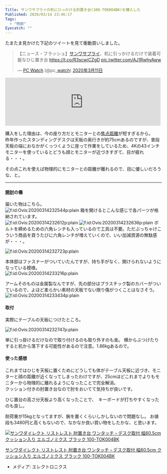 ```yaml
---
Title: サンワサプライの机にひっかける肘置き台(100-TOK004BK)を購入した
Published: 2020/03/14 23:46:17
Tags:
  - "物欲"
Eyecatch: ""
---
```

<p>たまたま見かけた下記のツイートを見て衝動買いしました。</p>

<p><blockquote class="twitter-tweet" data-lang="ja"><p lang="ja" dir="ltr">【ニュース・フラッシュ】<a class="keyword" href="http://d.hatena.ne.jp/keyword/%A5%B5%A5%F3%A5%EF%A5%B5%A5%D7%A5%E9%A5%A4">サンワサプライ</a>、机に引っかけるだけで装着可能なひじ置き台 <a href="https://t.co/R3scwiCZgD">https://t.co/R3scwiCZgD</a> <a href="https://t.co/AJ1RwhyAww">pic.twitter.com/AJ1RwhyAww</a></p>&mdash; <a class="keyword" href="http://d.hatena.ne.jp/keyword/PC%20Watch">PC Watch</a> (@pc_<a class="keyword" href="http://d.hatena.ne.jp/keyword/watch">watch</a>) <a href="https://twitter.com/pc_watch/status/1237604178454691840?ref_src=twsrc%5Etfw">2020年3月11日</a></blockquote> <script async src="https://platform.twitter.com/widgets.js" charset="utf-8"></script> </p>

<p><iframe src="https://hatenablog-parts.com/embed?url=http%3A%2F%2Fdirect.sanwa.co.jp%2FItemPage%2F100-TOK004BK" title="後付けリストレスト（肘置き台・ワンタッチ取り付け・エルゴノミクス・幅60cm・ブラック） 100-TOK004BKの販売商品 | 通販ならサンワダイレクト" class="embed-card embed-webcard" scrolling="no" frameborder="0" style="display: block; width: 100%; height: 155px; max-width: 500px; margin: 10px 0px;"></iframe></p>

<p>購入をした理由は、今の座り方だとモニターとの<a class="keyword" href="http://d.hatena.ne.jp/keyword/%BE%C7%C5%C0%B5%F7%CE%A5">焦点距離</a>が短すぎるから。<br />
昨年作ったスタンディングデスクは天板の奥行きが約75cmあるのですが、普段天板の端におなかがくっつくように座って作業をしているため、4Kの43インチモニターを使っているとどうも顔とモニターが近づきすぎて、目が疲れる・・・。</p>

<p>その点これを使えば物理的にモニターとの距離が離れるので、目に優しいだろうな、と。</p>

***

<h4><a class="keyword" href="http://d.hatena.ne.jp/keyword/%B3%AB%C9%F5">開封</a>の儀</h4>

<p>届いた物はこちら。<br />
<span itemscope itemtype="http://schema.org/Photograph"><img src="20200314232544.png" alt="f:id:Ovis:20200314232544p:plain" title="f:id:Ovis:20200314232544p:plain" class="hatena-fotolife" itemprop="image"></span>
箱を開けるとこんな感じで各パーツが格納されています。<br />
<span itemscope itemtype="http://schema.org/Photograph"><img src="20200314232612.png" alt="f:id:Ovis:20200314232612p:plain" title="f:id:Ovis:20200314232612p:plain" class="hatena-fotolife" itemprop="image"></span>
<span itemscope itemtype="http://schema.org/Photograph"><img src="20200314232636.png" alt="f:id:Ovis:20200314232636p:plain" title="f:id:Ovis:20200314232636p:plain" class="hatena-fotolife" itemprop="image"></span>
ボルトを締めるための六角レンチも入っているので工具は不要。ただぶっちゃけこういう商品を買うたびに六角レンチが増えていくので、いい加減資源の無駄感が・・・。</p>

<p><span itemscope itemtype="http://schema.org/Photograph"><img src="20200314232723.png" alt="f:id:Ovis:20200314232723p:plain" title="f:id:Ovis:20200314232723p:plain" class="hatena-fotolife" itemprop="image"></span></p>

<p>本体部はファスナーがついていたんですが、持ち手がなく、開けられないようになっている模様。<br />
<span itemscope itemtype="http://schema.org/Photograph"><img src="20200314233216.png" alt="f:id:Ovis:20200314233216p:plain" title="f:id:Ovis:20200314233216p:plain" class="hatena-fotolife" itemprop="image"></span></p>

<p>アームそのものは金属製なんですが、先の部分はプラスチック製のカバーがついているので、よほど柔らかい素材の天板でない限り傷がつくことはなさそう。<br />
<span itemscope itemtype="http://schema.org/Photograph"><img src="20200314233434.png" alt="f:id:Ovis:20200314233434p:plain" title="f:id:Ovis:20200314233434p:plain" class="hatena-fotolife" itemprop="image"></span></p>

<h4>取付</h4>

<p>実際にテーブルの天板につけたところ。</p>

<p><span itemscope itemtype="http://schema.org/Photograph"><img src="20200314232747.png" alt="f:id:Ovis:20200314232747p:plain" title="f:id:Ovis:20200314232747p:plain" class="hatena-fotolife" itemprop="image"></span></p>

<p>単に引っ掛けるだけなので取り付けるのも取り外すのも楽。
横からぶつけたりすると机から落下する可能性があるので注意。1.86kgあるので。</p>

<h4>使った感想</h4>

<p>これまではひじを天板に置くためにどうしても体がテーブル天板に近づき、モニターと顔の距離が近くなってしまったわけですが、25cmほどこれまでよりもモニターから物理的に離れるようになったことで完全解消。<br />
クッション付きの肘置き台なので肘をおいてて気持ちが良いです。</p>

<p>ひじ置台の高さ分天板より高くなったことで、　キーボードが打ちやすくなったのも良し。</p>

<p>耐荷重が15kgとなってますが、腕を置くくらいしかしないので問題なし。
お値段も3480円と高くもないので、なかなか良い買い物をしたかな、と思います。</p>

<p><div class="hatena-asin-detail"><a href="https://www.amazon.co.jp/exec/obidos/ASIN/B084H5FW6X/ovis91-22/"><img src="https://m.media-amazon.com/images/I/31UvMJwlqSL._SL160_.jpg" class="hatena-asin-detail-image" alt="サンワダイレクト リストレスト 肘置き台 ワンタッチ・デスク取付 幅60.5cm クッション入り エルゴノミクス ブラック 100-TOK004BK" title="サンワダイレクト リストレスト 肘置き台 ワンタッチ・デスク取付 幅60.5cm クッション入り エルゴノミクス ブラック 100-TOK004BK"></a><div class="hatena-asin-detail-info"><p class="hatena-asin-detail-title"><a href="https://www.amazon.co.jp/exec/obidos/ASIN/B084H5FW6X/ovis91-22/">サンワダイレクト リストレスト 肘置き台 ワンタッチ・デスク取付 幅60.5cm クッション入り エルゴノミクス ブラック 100-TOK004BK</a></p><ul><li><span class="hatena-asin-detail-label">メディア:</span> エレクトロニクス</li></ul></div><div class="hatena-asin-detail-foot"></div></div></p>
